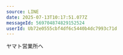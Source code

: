 ```yaml
---
source: LINE
date: 2025-07-13T10:17:51.077Z
messageId: 569704874829152524
userId: Ub72e0555cbf4df6c5440b4dc7993c71d
---
```


ヤマト営業所へ